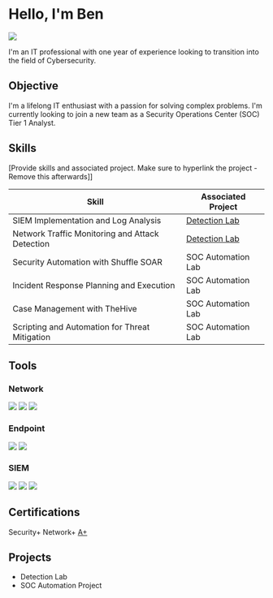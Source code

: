 # Hello, I'm Ben
<a href="https://www.linkedin.com/in/benrosan/"><img src="https://img.shields.io/badge/-LinkedIn-0072b1?&style=for-the-badge&logo=linkedin&logoColor=white" /></a>

I'm an IT professional with one year of experience looking to transition into the field of Cybersecurity.

## Objective

I'm a lifelong IT enthusiast with a passion for solving complex problems. I'm currently looking to join a new team as a Security Operations Center (SOC) Tier 1 Analyst.

## Skills
[Provide skills and associated project. Make sure to hyperlink the project - Remove this afterwards]]

| Skill                                         | Associated Project         |
|-----------------------------------------------|----------------------------|
| SIEM Implementation and Log Analysis          | <a href="https://google.com">Detection Lab</a>|
| Network Traffic Monitoring and Attack Detection | <a href="https://google.com">Detection Lab</a>|
| Security Automation with Shuffle SOAR         | SOC Automation Lab|
| Incident Response Planning and Execution      | SOC Automation Lab|
| Case Management with TheHive                  | SOC Automation Lab|
| Scripting and Automation for Threat Mitigation | SOC Automation Lab|

## Tools

### Network
<div>
    <img src="https://img.shields.io/badge/-Wireshark-1679A7?&style=for-the-badge&logo=Wireshark&logoColor=white" />
    <img src="https://img.shields.io/badge/-Suricata-EF3B2D?&style=for-the-badge&logo=Suricata&logoColor=white" />
    <img src="https://img.shields.io/badge/-Zeek-777BB4?&style=for-the-badge&logo=Zeek&logoColor=white" />
</div>

### Endpoint
<div>
    <img src="https://img.shields.io/badge/-Microsoft_Defender_for_Endpoint-00A4EF?&style=for-the-badge&logo=Microsoft&logoColor=white" />
    <img src="https://img.shields.io/badge/-Velociraptor-4B275F?&style=for-the-badge&logo=Velociraptor&logoColor=white" />
</div>

### SIEM
<div>
    <img src="https://img.shields.io/badge/-Microsoft_Sentinel-0078D4?&style=for-the-badge&logo=Microsoft&logoColor=white" />
    <img src="https://img.shields.io/badge/-Splunk-000000?&style=for-the-badge&logo=Splunk&logoColor=white" />
    <img src="https://img.shields.io/badge/-Elastic-005571?&style=for-the-badge&logo=Elastic&logoColor=white" />
</div>

## Certifications
<div>
<a herf"https://www.credly.com/badges/158ce71a-f6aa-4f93-b1ab-bbd42693d0d3/public_url" />Security+</a>
<a href"="https://www.credly.com/badges/c143e2f2-a5a4-41be-86d0-8e57f0b20a64/public_url" />Network+</a>
<a href="https://www.credly.com/badges/af515f2b-fea3-4e5f-9efb-0c51678bab66/public_url" />A+</a>
    
</div>

## Projects
- Detection Lab
- SOC Automation Project
